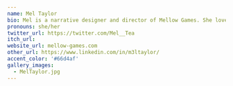 ```yaml
---
name: Mel Taylor
bio: Mel is a narrative designer and director of Mellow Games. She loves making games about human psychology, social commentary, robots and cats.
pronouns: she/her
twitter_url: https://twitter.com/Mel__Tea
itch_url: 
website_url: mellow-games.com
other_url: https://www.linkedin.com/in/m3ltaylor/
accent_color: '#66d4af'
gallery_images:
  - MelTaylor.jpg
---
```

